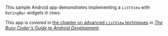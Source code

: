 This sample Android app demonstrates
implementing a `ListView` with `RatingBar` widgets in rows.

This app is covered in 
[the chapter on advanced `ListView` techniques](https://commonsware.com/Android/previews/advanced-listviews)
in [*The Busy Coder's Guide to Android Development*](https://commonsware.com/Android/).

